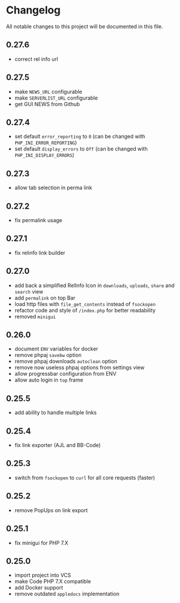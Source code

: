 # Changelog
All notable changes to this project will be documented in this file.


## 0.27.6
- correct rel info url

## 0.27.5
- make `NEWS_URL` configurable
- make `SERVERLIST_URL` configurable
- get GUI NEWS from Github

## 0.27.4
- set default `error_reporting` to `0` (can be changed with `PHP_INI_ERROR_REPORTING`) 
- set default `display_errors` to `Off` (can be changed with `PHP_INI_DISPLAY_ERRORS`) 

## 0.27.3
- allow tab selection in perma link

## 0.27.2
- fix permalink usage

## 0.27.1
- fix relinfo link builder

## 0.27.0
- add back a simplified RelInfo Icon in `downloads`, `uploads`, `share` and `search` view
- add `permalink` on top Bar
- load http files with `file_get_contents` instead of `fsockopen`
- refactor code and style of `/index.php` for better readability
- removed `minigui`

## 0.26.0
- document `ENV` variables for docker 
- remove phpaj `savebw` option
- remove phpaj downloads `autoclean` option
- remove now useless phpaj options from settings view
- allow progressbar configuration from ENV
- allow auto login in `top` frame

## 0.25.5
- add ability to handle multiple links 

## 0.25.4
- fix link exporter (AJL and BB-Code)

## 0.25.3
- switch from `fsockopen` to `curl` for all core requests (faster)

## 0.25.2
- remove PopUps on link export

## 0.25.1
- fix minigui for PHP 7.X

## 0.25.0
- import project into VCS
- make Code PHP 7.X compatible
- add Docker support
- remove outdated `appledocs` implementation
